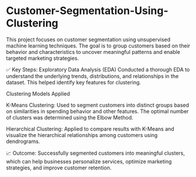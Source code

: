 # Customer-Segmentation-Using-Clustering
This project focuses on customer segmentation using unsupervised machine learning techniques. The goal is to group customers based on their behavior and characteristics to uncover meaningful patterns and enable targeted marketing strategies.

✅ Key Steps:
Exploratory Data Analysis (EDA)
Conducted a thorough EDA to understand the underlying trends, distributions, and relationships in the dataset. This helped identify key features for clustering.

Clustering Models Applied

K-Means Clustering: Used to segment customers into distinct groups based on similarities in spending behavior and other features. The optimal number of clusters was determined using the Elbow Method.

Hierarchical Clustering: Applied to compare results with K-Means and visualize the hierarchical relationships among customers using dendrograms.

📈 Outcome:
Successfully segmented customers into meaningful clusters, which can help businesses personalize services, optimize marketing strategies, and improve customer retention.
